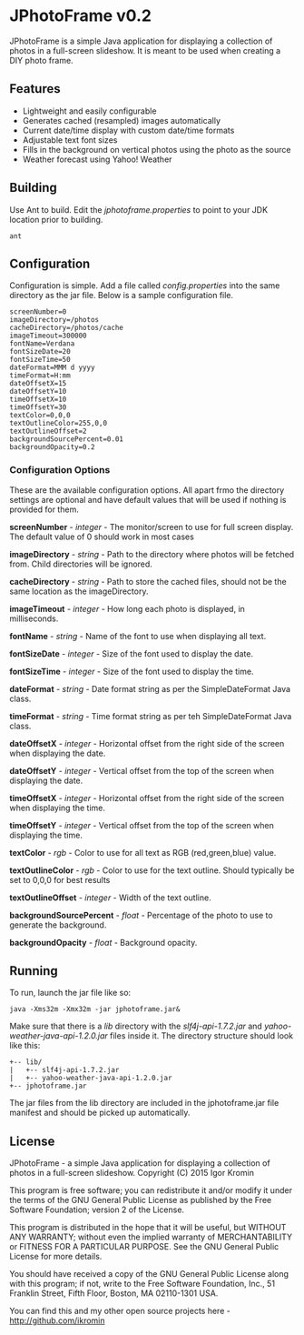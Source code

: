 # JPhotoFrame v0.2
JPhotoFrame is a simple Java application for displaying a collection of photos in a full-screen slideshow. It is meant to be used when creating a DIY photo frame.

## Features

* Lightweight and easily configurable
* Generates cached (resampled) images automatically
* Current date/time display with custom date/time formats
* Adjustable text font sizes
* Fills in the background on vertical photos using the photo as the source
* Weather forecast using Yahoo! Weather

## Building

Use Ant to build. Edit the *jphotoframe.properties* to point to your JDK location prior to building.

``ant``

## Configuration

Configuration is simple. Add a file called *config.properties* into the same directory as the jar file. Below is a sample configuration file.

```
screenNumber=0
imageDirectory=/photos
cacheDirectory=/photos/cache
imageTimeout=300000
fontName=Verdana
fontSizeDate=20
fontSizeTime=50
dateFormat=MMM d yyyy
timeFormat=H:mm
dateOffsetX=15
dateOffsetY=10
timeOffsetX=10
timeOffsetY=30
textColor=0,0,0
textOutlineColor=255,0,0
textOutlineOffset=2
backgroundSourcePercent=0.01
backgroundOpacity=0.2
```
### Configuration Options

These are the available configuration options. All apart frmo the directory settings are optional and have default values that will be used if nothing is provided for them.

**screenNumber** - *integer* - The monitor/screen to use for full screen display. The default value of 0 should work in most cases

**imageDirectory** - *string* - Path to the directory where photos will be fetched from. Child directories will be ignored.

**cacheDirectory** - *string* - Path to store the cached files, should not be the same location as the imageDirectory.

**imageTimeout** - *integer* - How long each photo is displayed, in milliseconds.

**fontName** - *string* - Name of the font to use when displaying all text.

**fontSizeDate** - *integer* - Size of the font used to display the date.

**fontSizeTime** - *integer* - Size of the font used to display the time.

**dateFormat** - *string* - Date format string as per the SimpleDateFormat Java class.

**timeFormat** - *string* - Time format string as per teh SimpleDateFormat Java class.

**dateOffsetX** - *integer* - Horizontal offset from the right side of the screen when displaying the date.

**dateOffsetY** - *integer* - Vertical offset from the top of the screen when displaying the date.

**timeOffsetX** - *integer* - Horizontal offset from the right side of the screen when displaying the time.

**timeOffsetY** - *integer* - Vertical offset from the top of the screen when displaying the time.

**textColor** - *rgb* - Color to use for all text as RGB (red,green,blue) value.

**textOutlineColor** - *rgb* - Color to use for the text outline. Should typically be set to 0,0,0 for best results

**textOutlineOffset** - *integer* - Width of the text outline.

**backgroundSourcePercent** - *float* - Percentage of the photo to use to generate the background.

**backgroundOpacity** - *float* - Background opacity.

## Running

To run, launch the jar file like so:

`java -Xms32m -Xmx32m -jar jphotoframe.jar&`

Make sure that there is a *lib* directory with the *slf4j-api-1.7.2.jar* and *yahoo-weather-java-api-1.2.0.jar* files
inside it. The directory structure should look like this:

```
+-- lib/
|   +-- slf4j-api-1.7.2.jar
|   +-- yahoo-weather-java-api-1.2.0.jar
+-- jphotoframe.jar
```

The jar files from the lib directory are included in the jphotoframe.jar file manifest and should be picked up
automatically.

## License

JPhotoFrame - a simple Java application for displaying a collection of photos in a full-screen slideshow.
Copyright (C) 2015  Igor Kromin

This program is free software; you can redistribute it and/or modify
it under the terms of the GNU General Public License as published by
the Free Software Foundation; version 2 of the License.

This program is distributed in the hope that it will be useful,
but WITHOUT ANY WARRANTY; without even the implied warranty of
MERCHANTABILITY or FITNESS FOR A PARTICULAR PURPOSE.  See the
GNU General Public License for more details.

You should have received a copy of the GNU General Public License along
with this program; if not, write to the Free Software Foundation, Inc.,
51 Franklin Street, Fifth Floor, Boston, MA 02110-1301 USA.

You can find this and my other open source projects here - http://github.com/ikromin
